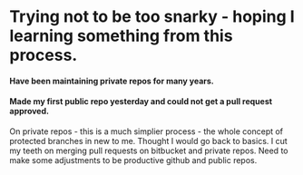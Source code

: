 # Trying not to be too snarky - hoping I learning something from this process.
#### Have been maintaining private repos for many years.
#### Made my first public repo yesterday and could not get a pull request approved.
On private repos - this is a much simplier process - the whole concept of protected branches in new to me.
Thought I would go back to basics.
I cut my teeth on merging pull requests on bitbucket and private repos.
Need to make some adjustments to be productive github and public repos.
